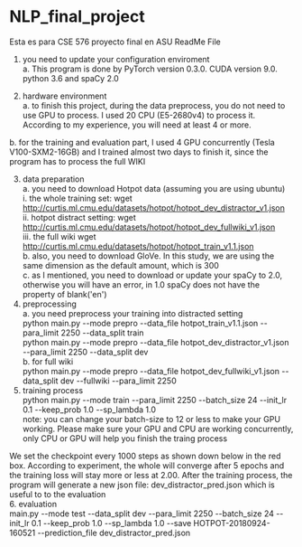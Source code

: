 # NLP_final_project
Esta es para CSE 576 proyecto final en ASU
ReadMe File
1. you need to update your configuration enviroment  
  a. This program is done by PyTorch version 0.3.0. CUDA version 9.0. python 3.6 and spaCy 2.0  
  
2. hardware environment  
  a. to finish this project, during the data preprocess, you do not need to use GPU to process. I used 20 CPU (E5-2680v4) to process it. According to my experience, you will need at least 4 or more.  
  
  b. for the training and evaluation part, I used 4 GPU concurrently (Tesla V100-SXM2-16GB) and I trained almost two days to finish it, since the program has to process the full WIKI  
  
3. data preparation  
  a. you need to download Hotpot data (assuming you are using ubuntu)  
    i. the whole training set: wget http://curtis.ml.cmu.edu/datasets/hotpot/hotpot_dev_distractor_v1.json  
    ii. hotpot distract setting: wget http://curtis.ml.cmu.edu/datasets/hotpot/hotpot_dev_fullwiki_v1.json  
    iii. the full wiki   wget http://curtis.ml.cmu.edu/datasets/hotpot/hotpot_train_v1.1.json  
  b. also, you need to download GloVe. In this study, we are using the same dimension as the default amount, which is 300  
  c. as I mentioned, you need to download or update your spaCy to 2.0, otherwise you will have an error, in 1.0 spaCy does not have the property of blank('en')  
4. preprocessing  
  a. you need preprocess your training into distracted setting  
    python main.py --mode prepro --data_file hotpot_train_v1.1.json --para_limit 2250 --data_split train  
    python main.py --mode prepro --data_file hotpot_dev_distractor_v1.json --para_limit 2250 --data_split dev  
  b. for full wiki  
    python main.py --mode prepro --data_file hotpot_dev_fullwiki_v1.json --data_split dev --fullwiki --para_limit 2250  
5. training process  
  python main.py --mode train --para_limit 2250 --batch_size 24 --init_lr 0.1 --keep_prob 1.0 --sp_lambda 1.0  
  note: you can change your batch-size to 12 or less to make your GPU working. Please make sure your GPU and CPU are working concurrently, only CPU or GPU will help you finish the traing process  
    
  We set the checkpoint every 1000 steps as shown down below in the red box. According to experiment, the whole will converge after 5 epochs and the training loss will stay more or less at 2.00. 
  After the training process, the program will generate a new json file: dev_distractor_pred.json which is useful to to the evaluation  
6. evaluation  
  main.py --mode test --data_split dev --para_limit 2250 --batch_size 24 --init_lr 0.1 --keep_prob 1.0 --sp_lambda 1.0 --save HOTPOT-20180924-160521 --prediction_file dev_distractor_pred.json
